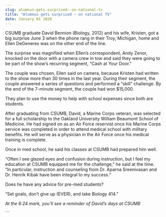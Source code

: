 ```yaml
---
slug: alumnus-gets-surprised--on-national-tv
title: "Alumnus gets surprised – on national TV"
date: January 01 2020
---
```


 
<p>
  CSUMB graduate David Bennion (Biology, 2012) and his wife, Kristen, got a big
  surprise June 3 when the phone rang in their Troy, Michigan, home and Ellen
  DeGeneres was on the other end of the line.
</p>
<p>
  The surprise was magnified when Ellen’s correspondent, Andy Zenor, knocked on
  the door with a camera crew in tow and said they were going to be part of the
  show’s recurring segment, “Cash at Your Door.”
</p>
<p>
  The couple was chosen, Ellen said on camera, because Kristen had written to
  the show more than 30 times in the last year. During their segment, the couple
  answered a series of questions and performed a “skill” challenge. By the end
  of the 7&#45;minute segment, the couple had won $15,000.
</p>
<p>
  They plan to use the money to help with school expenses since both are
  students.
</p>
<p>
  After graduating from CSUMB, David, a Marine Corps veteran, was selected for a
  full scholarship to the Oakland University William Beaumont School of
  Medicine. He had signed on as an Air Force reservist once his Marine Corps
  service was completed in order to attend medical school with military
  benefits. He will serve as a physician in the Air Force once his medical
  training is complete.
</p>
<p>Once in med school, he said his classes at CSUMB had prepared him well.</p>
<p>
  “Often I see glazed eyes and confusion during instruction, but I feel my
  education at CSUMB equipped me for the challenge,” he said at the time. “In
  particular, instruction and counseling from Dr. Aparna Sreenivasan and Dr.
  Henrik Kibak have been integral to my success.”
</p>
<p>Does he have any advice for pre&#45;med students?</p>
<p>“Set goals, don’t give up &#40;EVER&#41;, and take Biology 414.”</p>
<p><em>At the 6:24 mark, you’ll see a reminder of David’s days at CSUMB</em></p>
```
